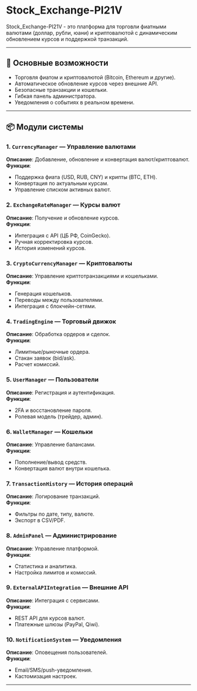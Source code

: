 # Stock_Exchange-PI21V

Stock_Exchange-PI21V - это платформа для торговли фиатными валютами (доллар, рубли, юани) и криптовалютой с динамическим обновлением курсов и поддержкой транзакций.

---

## 🚀 Основные возможности
- Торговля фиатом и криптовалютой (Bitcoin, Ethereum и другие).
- Автоматическое обновление курсов через внешние API.
- Безопасные транзакции и кошельки.
- Гибкая панель администратора.
- Уведомления о событиях в реальном времени.

---

## 📦 Модули системы

### 1. `CurrencyManager` — Управление валютами
**Описание**: Добавление, обновление и конвертация валют/криптовалют.  
**Функции**:
- Поддержка фиата (USD, RUB, CNY) и крипты (BTC, ETH).
- Конвертация по актуальным курсам.
- Управление списком активных валют.

### 2. `ExchangeRateManager` — Курсы валют
**Описание**: Получение и обновление курсов.  
**Функции**:
- Интеграция с API (ЦБ РФ, CoinGecko).
- Ручная корректировка курсов.
- История изменений курсов.

### 3. `CryptoCurrencyManager` — Криптовалюты
**Описание**: Управление криптотранзакциями и кошельками.  
**Функции**:
- Генерация кошельков.
- Переводы между пользователями.
- Интеграция с блокчейн-сетями.

### 4. `TradingEngine` — Торговый движок
**Описание**: Обработка ордеров и сделок.  
**Функции**:
- Лимитные/рыночные ордера.
- Стакан заявок (bid/ask).
- Расчет комиссий.

### 5. `UserManager` — Пользователи
**Описание**: Регистрация и аутентификация.  
**Функции**:
- 2FA и восстановление пароля.
- Ролевая модель (трейдер, админ).

### 6. `WalletManager` — Кошельки
**Описание**: Управление балансами.  
**Функции**:
- Пополнение/вывод средств.
- Конвертация валют внутри кошелька.

### 7. `TransactionHistory` — История операций
**Описание**: Логирование транзакций.  
**Функции**:
- Фильтры по дате, типу, валюте.
- Экспорт в CSV/PDF.

### 8. `AdminPanel` — Администрирование
**Описание**: Управление платформой.  
**Функции**:
- Статистика и аналитика.
- Настройка лимитов и комиссий.

### 9. `ExternalAPIIntegration` — Внешние API
**Описание**: Интеграция с сервисами.  
**Функции**:
- REST API для курсов валют.
- Платежные шлюзы (PayPal, Qiwi).

### 10. `NotificationSystem` — Уведомления
**Описание**: Оповещения пользователей.  
**Функции**:
- Email/SMS/push-уведомления.
- Кастомизация настроек.

---
